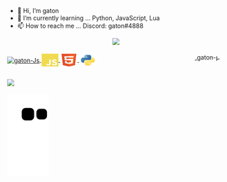- 👋 Hi, I’m gaton
- 🌱 I’m currently learning ... Python, JavaScript, Lua
- 📫 How to reach me ... Discord: gaton#4888

<div align="center">
  <a href="https://github.com/GatonBr12">
  <img height="180em" src="https://github-readme-stats.vercel.app/api?username=GatonBr12&show_icons=true&theme=dark&include_all_commits=true&count_private=true"/>
</div>
<div style="display: inline_block"><br>
  <img align="center" alt="gaton-Js" height="30" width="40" src="https://cdn.jsdelivr.net/gh/devicons/devicon/icons/lua/lua-original-wordmark.svg" />
  <img align="center" alt="gaton-Js" height="30" width="40" src="https://raw.githubusercontent.com/devicons/devicon/master/icons/javascript/javascript-plain.svg">
  <img align="center" alt="gaton-HTML" height="30" width="40" src="https://raw.githubusercontent.com/devicons/devicon/master/icons/html5/html5-original.svg">
  <img align="center" alt="gaton-Python" height="30" width="40" src="https://raw.githubusercontent.com/devicons/devicon/master/icons/python/python-original.svg">
  <img align="right" alt="gaton-pic" height="150" style="border-radius:50px;" src="https://cdn.discordapp.com/avatars/722940568078123058/d29a25beb70dffe4d2d6814de6cbdddf.png?width=676&height=676">
</div>
  
  ##
 
<div> 
  <a href="https://www.youtube.com/channel/UC8d4i2Qws__yez95zhwxA8A" target="_blank"><img src="https://img.shields.io/badge/YouTube-FF0000?style=for-the-badge&logo=youtube&logoColor=white" target="_blank"></a>
 
  ![Snake animation](https://github.com/rafaballerini/rafaballerini/blob/output/github-contribution-grid-snake.svg)
 
</div>

<!---
GatonBr12/GatonBr12 is a ✨ special ✨ repository because its `README.md` (this file) appears on your GitHub profile.
You can click the Preview link to take a look at your changes.
--->
